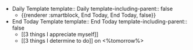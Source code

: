 - Daily Template
  template:: Daily
  template-including-parent:: false
	- {{renderer :smartblock, End Today, End Today, false}}
- End Today Template
  template:: End Today
  template-including-parent:: false
	- [[3 things I appreciate myself]]
	- [[3 things I determine to do]] on <%tomorrow%>